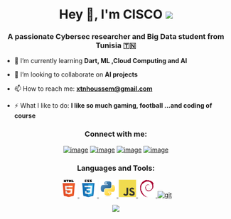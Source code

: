 <h1 align="center">Hey 👋, I'm CISCO <img height="40" src="https://emoji.gg/assets/emoji/7089-xmas-hacker.gif"></h1>
<h3 align="center">A passionate Cybersec researcher and Big Data student from Tunisia 🇹🇳 </h3>

- 🌱 I’m currently learning **Dart, ML ,Cloud Computing and AI**

- 👯 I’m looking to collaborate on **AI projects**

- 📫 How to reach me: **xtnhoussem@gmail.com**

- ⚡ What I like to do: **I like so much gaming, football ...and coding of course**

<h3 align="center">Connect with me:</h3>
<div align="center">

[![image](https://img.shields.io/badge/Instagram-E4405F?style=for-the-badge&logo=instagram&logoColor=white)](https://www.instagram.com/houssemhammoudi_/)
[![image](https://img.shields.io/badge/facebook-blue?style=for-the-badge&logo=facebook&logoColor=white)](https://www.facebook.com/NotHoussem/)
[![image](https://img.shields.io/badge/Twitter-1DA1F2?style=for-the-badge&logo=twitter&logoColor=white)](https://twitter.com/cisco95250252)
[![image](https://img.shields.io/badge/Gmail-D14836?style=for-the-badge&logo=gmail&logoColor=white)](mailto:xtnhoussem@gmail.com)
  
</div>

<h3 align="center">Languages and Tools:</h3>

<p align="center"> 
  <a href="https://www.w3.org/html/" target="_blank"> 
    <img src="https://raw.githubusercontent.com/devicons/devicon/master/icons/html5/html5-original-wordmark.svg" alt="html5" width="40" height="40"/> 
  </a>
  <a href="https://www.w3schools.com/css/" target="_blank"> 
    <img src="https://raw.githubusercontent.com/devicons/devicon/master/icons/css3/css3-original-wordmark.svg" alt="css3" width="40" height="40"/> 
  </a> 
  <a href="https://www.python.org" target="_blank"> 
    <img src="https://raw.githubusercontent.com/devicons/devicon/master/icons/python/python-original.svg" alt="python" width="40" height="40"/> 
  </a>  
  <a href="https://developer.mozilla.org/en-US/docs/Web/JavaScript" target="_blank"> 
    <img src="https://raw.githubusercontent.com/devicons/devicon/master/icons/javascript/javascript-original.svg" alt="javascript" width="40" height="40"/> 
  </a> 
  <a href="https://www.linux.org/" target="_blank"> 
    <img src="https://raw.githubusercontent.com/devicons/devicon/master/icons/debian/debian-original.svg" alt="linux" width="40" height="40"/> 
  </a> 
  <a href="https://git-scm.com/" target="_blank"> 
    <img src="https://www.vectorlogo.zone/logos/git-scm/git-scm-icon.svg" alt="git" width="40" height="40"/> 
  </a>
</p>

<p align= "center">
  <img height= "150" src="https://github-readme-stats.vercel.app/api/top-langs/?username=BrantLauro&theme=react&layout=compact" />
</p>
